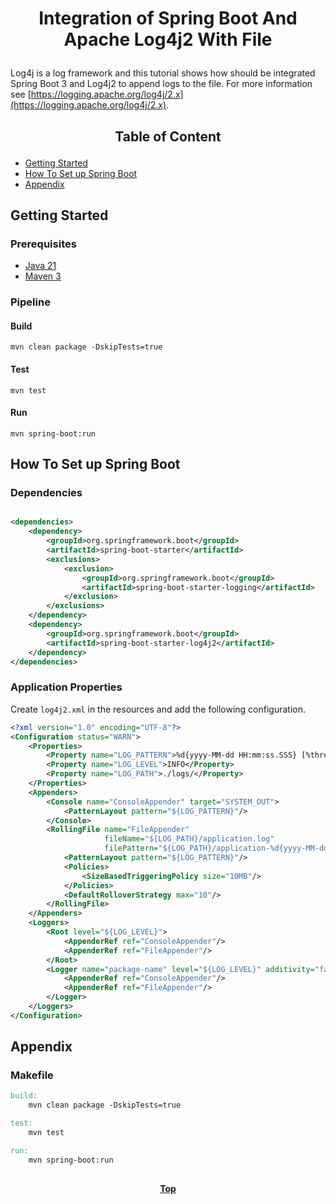 # <p align="center">Integration of Spring Boot And Apache Log4j2 With File</p>

<p align="justify">

Log4j is a log framework and this tutorial shows how should be integrated Spring Boot 3 and Log4j2 to append logs to the
file. For more information see [https://logging.apache.org/log4j/2.x](https://logging.apache.org/log4j/2.x).

</p>

## <p align="center"> Table of Content </p>

* [Getting Started](#getting-started)
* [How To Set up Spring Boot](#how-to-set-up-spring-boot)
* [Appendix](#appendix)

## Getting Started

### Prerequisites

* [Java 21](https://www.oracle.com/java/technologies/downloads)
* [Maven 3](https://maven.apache.org/index.html)

### Pipeline

#### Build

```shell
mvn clean package -DskipTests=true
```

#### Test

```shell
mvn test
```

#### Run

```shell
mvn spring-boot:run
```

## How To Set up Spring Boot

### Dependencies

```xml

<dependencies>
    <dependency>
        <groupId>org.springframework.boot</groupId>
        <artifactId>spring-boot-starter</artifactId>
        <exclusions>
            <exclusion>
                <groupId>org.springframework.boot</groupId>
                <artifactId>spring-boot-starter-logging</artifactId>
            </exclusion>
        </exclusions>
    </dependency>
    <dependency>
        <groupId>org.springframework.boot</groupId>
        <artifactId>spring-boot-starter-log4j2</artifactId>
    </dependency>
</dependencies>
```

### Application Properties

Create `log4j2.xml` in the resources and add the following configuration.

```xml
<?xml version="1.0" encoding="UTF-8"?>
<Configuration status="WARN">
    <Properties>
        <Property name="LOG_PATTERN">%d{yyyy-MM-dd HH:mm:ss.SSS} [%thread] %-5level %logger{36} - %msg%n</Property>
        <Property name="LOG_LEVEL">INFO</Property>
        <Property name="LOG_PATH">./logs/</Property>
    </Properties>
    <Appenders>
        <Console name="ConsoleAppender" target="SYSTEM_OUT">
            <PatternLayout pattern="${LOG_PATTERN}"/>
        </Console>
        <RollingFile name="FileAppender"
                     fileName="${LOG_PATH}/application.log"
                     filePattern="${LOG_PATH}/application-%d{yyyy-MM-dd}.log.gz">
            <PatternLayout pattern="${LOG_PATTERN}"/>
            <Policies>
                <SizeBasedTriggeringPolicy size="10MB"/>
            </Policies>
            <DefaultRolloverStrategy max="10"/>
        </RollingFile>
    </Appenders>
    <Loggers>
        <Root level="${LOG_LEVEL}">
            <AppenderRef ref="ConsoleAppender"/>
            <AppenderRef ref="FileAppender"/>
        </Root>
        <Logger name="package-name" level="${LOG_LEVEL}" additivity="false">
            <AppenderRef ref="ConsoleAppender"/>
            <AppenderRef ref="FileAppender"/>
        </Logger>
    </Loggers>
</Configuration>
```

## Appendix

### Makefile

```makefile
build:
	mvn clean package -DskipTests=true

test:
	mvn test

run:
	mvn spring-boot:run
```

##

**<p align="center"> [Top](#integration-of-spring-boot-and-apache-log4j2-with-file) </p>**
